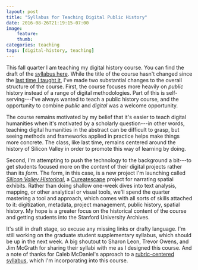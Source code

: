 ```yaml
---
layout: post
title: "Syllabus for Teaching Digital Public History"
date: 2016-08-26T21:19:15-07:00
image: 
    feature: 
    thumb: 
categories: teaching
tags: [digital-history, teaching]
---
```


This fall quarter I am teaching my digital history course. You can find the draft of the [syllabus here](http://jasonheppler.org/courses/dph.2016/). While the title of the course hasn't changed since the [last time I taught it](http://jasonheppler.org/teaching/hist205f.2014/), I've made two substantial changes to the overall structure of the course. First, the course focuses more heavily on *public* history instead of a range of digital methodologies. Part of this is self-serving---I've always wanted to teach a public history course, and the opportunity to combine *public* and *digital* was a welcome opportunity. 

The course remains motivated by my belief that it's easier to teach digital humanities when it's motivated by a scholarly question---in other words, teaching digital humanities in the abstract can be difficult to grasp, but seeing methods and frameworks applied in practice helps make things more concrete. The class, like last time, remains centered around the history of Silicon Valley in order to promote this way of learning by doing.

Second, I'm attempting to push the technology to the background a bit---to get students focused more on the *content* of their digital projects rather than its *form*. The form, in this case, is a new project I'm launching called *[Silicon Valley Historical](http://svhistorical.org)*, a [Cureatescape](http://curatescape.org) project for narrating spatial exhibits. Rather than doing shallow one-week dives into text analysis, mapping, or other analytical or visual tools, we'll spend the quarter mastering a tool and approach, which comes with all sorts of skills attached to it: digitization, metadata, project management, public history, spatial history. My hope is a greater focus on the historical content of the course and getting students into the Stanford University Archives.

It's still in draft stage, so excuse any missing links or drafty language. I'm still working on the graduate student supplementary syllabus, which should be up in the next week. A big shoutout to Sharon Leon, Trevor Owens, and Jim McGrath for sharing their syllabi with me as I designed this course. And a note of thanks for Caleb McDaniel's approach to a [rubric-centered syllabus](http://wcm1.web.rice.edu/looking-back-on-backwards-survey.html), which I'm incorporating into this course.

